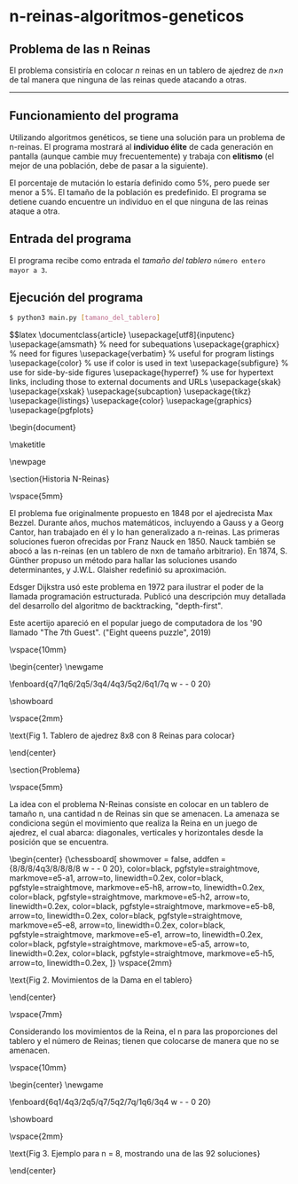 # n-reinas-algoritmos-geneticos
## Problema de las n Reinas
El problema consistiría en colocar _n_ reinas en un tablero de ajedrez de _n×n_
de tal manera que ninguna de las reinas quede atacando a otras.

----
## Funcionamiento del programa
Utilizando algoritmos genéticos, se tiene una solución para un
problema de n-reinas. El programa mostrará al **individuo élite** de
cada generación en pantalla (aunque cambie muy frecuentemente) y trabaja con **elitismo** (el mejor de una población, debe de pasar a la
siguiente).

El porcentaje de mutación lo estaría definido como 5%, pero puede ser
menor a 5%. El tamaño de la población es predefinido.
El programa se detiene cuando encuentre un individuo en el que
ninguna de las reinas ataque a otra.

## Entrada del programa
El programa recibe como entrada el _tamaño del tablero_ `número entero mayor a 3`.

## Ejecución del programa
```sh
$ python3 main.py [tamano_del_tablero] 
```
$$latex
\documentclass{article}
\usepackage[utf8]{inputenc}
\usepackage{amsmath}    % need for subequations
\usepackage{graphicx}   % need for figures
\usepackage{verbatim}   % useful for program listings
\usepackage{color}      % use if color is used in text
\usepackage{subfigure}  % use for side-by-side figures
\usepackage{hyperref}   % use for hypertext links, including those to external documents and URLs
\usepackage{skak}
\usepackage{xskak}
\usepackage{subcaption}
\usepackage{tikz}
\usepackage{listings}
\usepackage{color}
\usepackage{graphics}
\usepackage{pgfplots}

\begin{document}

\maketitle

\newpage

\section{Historia N-Reinas}

\vspace{5mm}

El problema fue originalmente propuesto en 1848 por el ajedrecista Max Bezzel. Durante años, muchos matemáticos, incluyendo a Gauss y a Georg Cantor, han trabajado en él y lo han generalizado a n-reinas. Las primeras soluciones fueron ofrecidas por Franz Nauck en 1850. Nauck también se abocó a las n-reinas (en un tablero de nxn de tamaño arbitrario). En 1874, S. Günther propuso un método para hallar las soluciones usando determinantes, y J.W.L. Glaisher redefinió su aproximación.

Edsger Dijkstra usó este problema en 1972 para ilustrar el poder de la llamada programación estructurada. Publicó una descripción muy detallada del desarrollo del algoritmo de backtracking, "depth-first".

Este acertijo apareció en el popular juego de computadora de los '90 llamado "The 7th Guest". ("Eight queens puzzle", 2019)

\vspace{10mm}

\begin{center}
\newgame
 
\fenboard{q7/1q6/2q5/3q4/4q3/5q2/6q1/7q w - - 0 20}

\showboard

\vspace{2mm}

\text{Fig 1. Tablero de ajedrez 8x8 con 8 Reinas para colocar}

\end{center}



\section{Problema}

\vspace{5mm}

La idea con el problema N-Reinas consiste en colocar en un tablero de tamaño n, una cantidad n de Reinas
sin que se amenacen. La amenaza se condiciona según el movimiento que realiza la Reina en un juego de ajedrez, el cual abarca: diagonales, verticales y horizontales desde la posición que se encuentra. 


\begin{center}
{\chessboard[
showmover = false,
addfen = {8/8/8/4q3/8/8/8/8 w - - 0 20},
color=black, pgfstyle=straightmove, markmove=e5-a1, arrow=to, linewidth=0.2ex,
color=black, pgfstyle=straightmove, markmove=e5-h8, arrow=to, linewidth=0.2ex,
color=black, pgfstyle=straightmove, markmove=e5-h2, arrow=to, linewidth=0.2ex,
color=black, pgfstyle=straightmove, markmove=e5-b8, arrow=to, linewidth=0.2ex,
color=black, pgfstyle=straightmove, markmove=e5-e8, arrow=to, linewidth=0.2ex,
color=black, pgfstyle=straightmove, markmove=e5-e1, arrow=to, linewidth=0.2ex,
color=black, pgfstyle=straightmove, markmove=e5-a5, arrow=to, linewidth=0.2ex,
color=black, pgfstyle=straightmove, markmove=e5-h5, arrow=to, linewidth=0.2ex,
]}
\vspace{2mm}

\text{Fig 2. Movimientos de la Dama en el tablero}

\end{center}

\vspace{7mm}

Considerando los movimientos de la Reina, el n para las proporciones del tablero y el número de Reinas; tienen que colocarse de manera que no se amenacen.

\vspace{10mm}

\begin{center}
\newgame
 
\fenboard{6q1/4q3/2q5/q7/5q2/7q/1q6/3q4 w - - 0 20}

\showboard

\vspace{2mm}

\text{Fig 3. Ejemplo para n = 8, mostrando una de las 92 soluciones}

\end{center}
